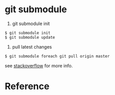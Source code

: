 git submodule
==============

1. <a name="init">git submodule init</a>

  ```shell
  $ git submodule init
  $ git submodule update
  ```

1. <a name="pull_latest">pull latest changes</a>

  ```shell
  $ git submodule foreach git pull origin master
  ```

  see [stackoverflow](http://stackoverflow.com/questions/1030169/easy-way-pull-latest-of-all-submodules) for more info.


# Reference

